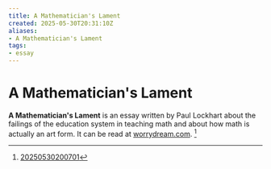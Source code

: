 ```yaml
---
title: A Mathematician's Lament
created: 2025-05-30T20:31:10Z
aliases:
- A Mathematician's Lament
tags:
- essay
---
```


# A Mathematician's Lament

**A Mathematician's Lament** is an essay written by Paul Lockhart about the failings of the education system in teaching math and about how math is actually an art form. It can be read at [worrydream.com](https://worrydream.com/refs/Lockhart_2002_-_A_Mathematician's_Lament.pdf). [^1]

[^1]: [20250530200701](../entries/20250530200701.md)
